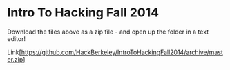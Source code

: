 Intro To Hacking Fall 2014
======================

Download the files above as a zip file - and open up the folder in a text editor! 

Link[https://github.com/HackBerkeley/IntroToHackingFall2014/archive/master.zip]

